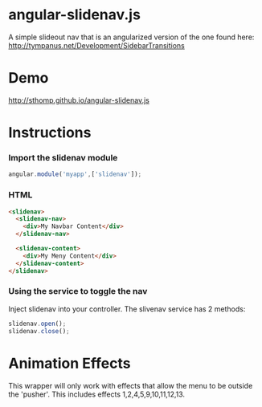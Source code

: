 angular-slidenav.js
===================

A simple slideout nav that is an angularized version of the one found here: http://tympanus.net/Development/SidebarTransitions

Demo
====

http://sthomp.github.io/angular-slidenav.js

Instructions
============

### Import the slidenav module

```javascript
angular.module('myapp',['slidenav']);
```

### HTML

```html
<slidenav>
  <slidenav-nav>
    <div>My Navbar Content</div>
  </slidenav-nav>

  <slidenav-content>
    <div>My Meny Content</div>
  </slidenav-content>
</slidenav>
```

### Using the service to toggle the nav

Inject slidenav into your controller. The slivenav service has 2 methods:

```javascript
slidenav.open();
slidenav.close();
```

Animation Effects
=================

This wrapper will only work with effects that allow the menu to be outside the 'pusher'. This includes effects 1,2,4,5,9,10,11,12,13.

